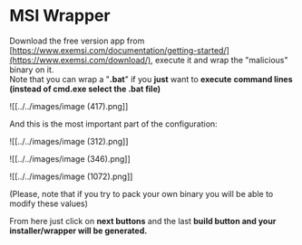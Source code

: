 # MSI Wrapper

Download the free version app from [https://www.exemsi.com/documentation/getting-started/](https://www.exemsi.com/download/), execute it and wrap the "malicious" binary on it.\
Note that you can wrap a "**.bat**" if you **just** want to **execute** **command lines (instead of cmd.exe select the .bat file)**

![[../../images/image (417).png]]

And this is the most important part of the configuration:

![[../../images/image (312).png]]

![[../../images/image (346).png]]

![[../../images/image (1072).png]]

(Please, note that if you try to pack your own binary you will be able to modify these values)

From here just click on **next buttons** and the last **build button and your installer/wrapper will be generated.**

